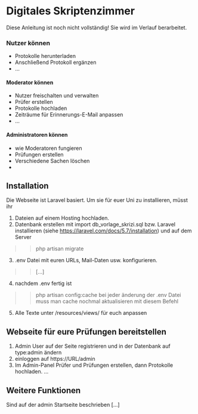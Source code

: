 # Digitales Skriptenzimmer

Diese Anleitung ist noch nicht vollständig! 
Sie wird im Verlauf berarbeitet.

### Nutzer können
  - Protokolle herunterladen
  - Anschließend Protokoll ergänzen
  - ...
  
#### Moderator können
 - Nutzer freischalten und verwalten
 - Prüfer erstellen
 - Protokolle hochladen
 - Zeiträume für Erinnerungs-E-Mail anpassen
 - ...

#### Administratoren können
 - wie Moderatoren fungieren
 - Prüfungen erstellen
 - Verschiedene Sachen löschen
 -

## Installation

Die Webseite ist Laravel basiert. Um sie für euer Uni zu installieren, müsst ihr 
1. Dateien auf einem Hosting hochladen.
2. Datenbank erstellen mit import db_vorlage_skrizi.sql 
bzw. Laravel installieren (siehe https://laravel.com/docs/5.7/installation) und auf dem Server 
>> php artisan migrate
3. .env Datei mit euren URLs, Mail-Daten usw. konfigurieren.
>>[...]
4. nachdem .env fertig ist 
>>php artisan config:cache
bei jeder änderung der .env Datei muss man cache nochmal aktualisieren mit diesem Befehl
5. Alle Texte unter /resources/views/ für euch anpassen

## Webseite für eure Prüfungen bereitstellen
1. Admin User auf der Seite registrieren und in der Datenbank auf type:admin ändern
2. einloggen auf https://URL/admin
2. Im Admin-Panel Prüfer und Prüfungen erstellen, dann Protokolle hochladen.
...

## Weitere Funktionen
Sind auf der admin Startseite beschrieben
[...]
